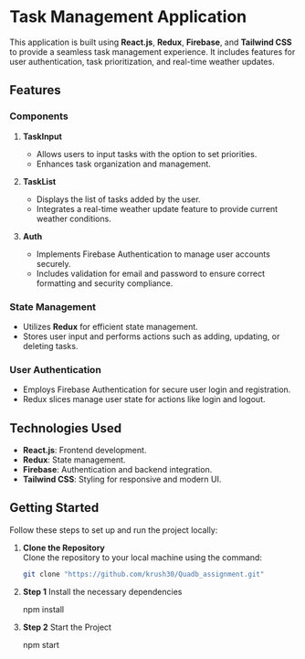 # Task Management Application

This application is built using **React.js**, **Redux**, **Firebase**, and **Tailwind CSS** to provide a seamless task management experience. It includes features for user authentication, task prioritization, and real-time weather updates.

## Features

### Components

1. **TaskInput**  
   - Allows users to input tasks with the option to set priorities.  
   - Enhances task organization and management.

2. **TaskList**  
   - Displays the list of tasks added by the user.  
   - Integrates a real-time weather update feature to provide current weather conditions.

3. **Auth**  
   - Implements Firebase Authentication to manage user accounts securely.  
   - Includes validation for email and password to ensure correct formatting and security compliance.

### State Management
- Utilizes **Redux** for efficient state management.
- Stores user input and performs actions such as adding, updating, or deleting tasks.

### User Authentication
- Employs Firebase Authentication for secure user login and registration.  
- Redux slices manage user state for actions like login and logout.

## Technologies Used
- **React.js**: Frontend development.  
- **Redux**: State management.  
- **Firebase**: Authentication and backend integration.  
- **Tailwind CSS**: Styling for responsive and modern UI.

## Getting Started

Follow these steps to set up and run the project locally:

1. **Clone the Repository**  
   Clone the repository to your local machine using the command:
   ```bash
   git clone "https://github.com/krush30/Quadb_assignment.git"

2. **Step 1**
    Install the necessary dependencies

    npm install

3. **Step 2**
    Start the Project

    npm start